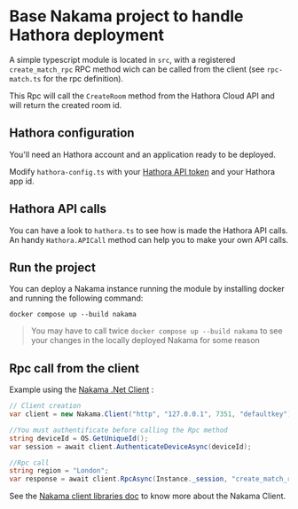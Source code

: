 # Base Nakama project to handle Hathora deployment

A simple typescript module is located in `src`, with a registered `create_match_rpc` RPC method wich can be called from the client (see `rpc-match.ts` for the rpc definition).

This Rpc will call the `CreateRoom` method from the Hathora Cloud API and will return the created room id.

## Hathora configuration

You'll need an Hathora account and an application ready to be deployed. 

Modify `hathora-config.ts` with your [Hathora API token](https://hathora.dev/docs/guides/generate-developer-token) and your Hathora app id.

## Hathora API calls

You can have a look to `hathora.ts` to see how is made the Hathora API calls. An handy `Hathora.APICall` method can help you to make your own API calls.

## Run the project

You can deploy a Nakama instance running the module by installing docker and running the following command:
```
docker compose up --build nakama
```
> You may have to call twice `docker compose up --build nakama` to see your changes in the locally deployed Nakama for some reason

## Rpc call from the client

Example using the [Nakama .Net Client](https://github.com/heroiclabs/nakama-dotnet) : 

```csharp
// Client creation
var client = new Nakama.Client("http", "127.0.0.1", 7351, "defaultkey");

//You must authentificate before calling the Rpc method   
string deviceId = OS.GetUniqueId();
var session = await client.AuthenticateDeviceAsync(deviceId);

//Rpc call
string region = "London";
var response = await client.RpcAsync(Instance._session, "create_match_rpc", $"{{\"region\" : \"{region}\"}}");
```

See the [Nakama client libraries doc](https://heroiclabs.com/docs/nakama/client-libraries/) to know more about the Nakama Client.
